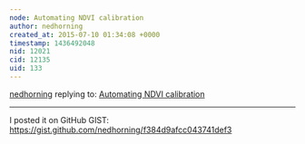 ```yaml
---
node: Automating NDVI calibration
author: nedhorning
created_at: 2015-07-10 01:34:08 +0000
timestamp: 1436492048
nid: 12021
cid: 12135
uid: 133
---
```




[nedhorning](../profile/nedhorning) replying to: [Automating NDVI calibration](../notes/nedhorning/06-30-2015/automating-ndvi-calibration)

----
I posted it on GitHub GIST:  https://gist.github.com/nedhorning/f384d9afcc043741def3